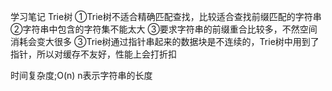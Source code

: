 学习笔记
Trie树
①Trie树不适合精确匹配查找，比较适合查找前缀匹配的字符串
②字符串中包含的字符集不能太大
③要求字符串的前缀重合比较多，不然空间消耗会变大很多
③Trie树通过指针串起来的数据块是不连续的，Trie树中用到了指针，所以对缓存不友好，性能上会打折扣

时间复杂度;O(n) n表示字符串的长度